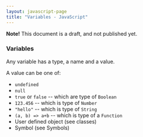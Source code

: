 ```yaml
---
layout: javascript-page
title: "Variables - JavaScript"
---
```


**Note!** This document is a draft, and not published yet.

### Variables

Any variable has a type, a name and a value.

A value can be one of:

 * `undefined`
 * `null`
 * `true` or `false` -- which are type of `Boolean`
 * `123.456` -- which is type of `Number`
 * `"hello"` -- which is type of `String`
 * `(a, b) => a+b` -- which is type of a `Function`
 * User defined object (see classes)
 * Symbol (see Symbols)
